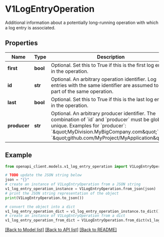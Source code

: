 # V1LogEntryOperation

Additional information about a potentially long-running operation with which a log entry is associated.

## Properties

Name | Type | Description | Notes
------------ | ------------- | ------------- | -------------
**first** | **bool** | Optional. Set this to True if this is the first log entry in the operation. | [optional] 
**id** | **str** | Optional. An arbitrary operation identifier. Log entries with the same identifier are assumed to be part of the same operation. | [optional] 
**last** | **bool** | Optional. Set this to True if this is the last log entry in the operation. | [optional] 
**producer** | **str** | Optional. An arbitrary producer identifier. The combination of &#x60;id&#x60; and &#x60;producer&#x60; must be globally unique. Examples for &#x60;producer&#x60;: &#x60;\&quot;MyDivision.MyBigCompany.com\&quot;&#x60;, &#x60;\&quot;github.com/MyProject/MyApplication\&quot;&#x60;. | [optional] 

## Example

```python
from openapi_client.models.v1_log_entry_operation import V1LogEntryOperation

# TODO update the JSON string below
json = "{}"
# create an instance of V1LogEntryOperation from a JSON string
v1_log_entry_operation_instance = V1LogEntryOperation.from_json(json)
# print the JSON string representation of the object
print(V1LogEntryOperation.to_json())

# convert the object into a dict
v1_log_entry_operation_dict = v1_log_entry_operation_instance.to_dict()
# create an instance of V1LogEntryOperation from a dict
v1_log_entry_operation_from_dict = V1LogEntryOperation.from_dict(v1_log_entry_operation_dict)
```
[[Back to Model list]](../README.md#documentation-for-models) [[Back to API list]](../README.md#documentation-for-api-endpoints) [[Back to README]](../README.md)


